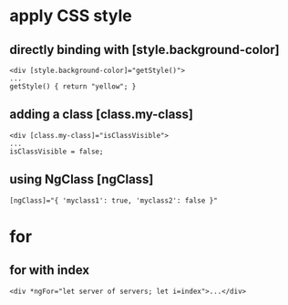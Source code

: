 # apply CSS style
## directly binding with [style.background-color]
```
<div [style.background-color]="getStyle()">
...
getStyle() { return "yellow"; }
```
## adding a class [class.my-class]
```
<div [class.my-class]="isClassVisible">
...
isClassVisible = false;
```
## using NgClass [ngClass]
```
[ngClass]="{ 'myclass1': true, 'myclass2': false }"
```
# for
## for with index
```
<div *ngFor="let server of servers; let i=index">...</div>
```
